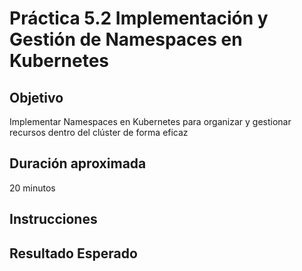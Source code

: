 # Práctica 5.2 Implementación y Gestión de Namespaces en Kubernetes

## Objetivo
Implementar Namespaces en Kubernetes para organizar y gestionar recursos dentro del clúster de forma eficaz



## Duración aproximada
20 minutos

## Instrucciones

## Resultado Esperado